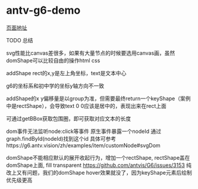 # antv-g6-demo

[页面地址](https://zrj1031.github.io/antv-g6-demo/#/)

TODO 总结

svg性能比canvas差很多，如果有大量节点的时候要选用canvas画，虽然domShape可以比较自由的操作html css

addShape rect的x,y是左上角坐标，text是文本中心

g6的坐标系和初中学的坐标y轴方向不一致

addShape的x y偏移量是以group为准，但需要最终return一个keyShape（案例中是rectShape），会导致text 0 0应该是居中的，表现出来在rect上面

可通过getBBox获取包围圈，即可获取对应文本的长度

dom事件无法监听node:click等事件 原生事件暴露一个nodeId 通过graph.findById(nodeId)找到这个id
具体可参考https://g6.antv.vision/zh/examples/item/customNode#svgDom


domShape不能相应默认的展开收起行为，增加一个rectShape, rectShape盖在domShape上面, fill transparent
https://github.com/antvis/G6/issues/3153
纯改上又有问题，我们的domShape hover效果就没了，因为keyShape元素后绘制优先级更高
